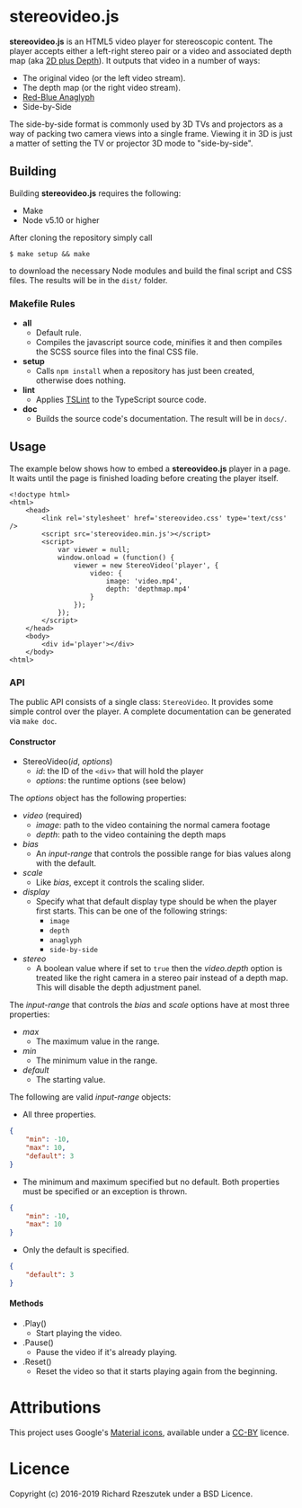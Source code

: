 # stereovideo.js

**stereovideo.js** is an HTML5 video player for stereoscopic content.  The
player accepts either a left-right stereo pair or a video and associated depth
map (aka [2D plus Depth](https://en.wikipedia.org/wiki/2D-plus-depth)).
It outputs that video in a number of ways:

 * The original video (or the left video stream).
 * The depth map (or the right video stream).
 * [Red-Blue Anaglyph](https://en.wikipedia.org/wiki/Anaglyph_3D)
 * Side-by-Side

The side-by-side format is commonly used by 3D TVs and projectors as a way of
packing two camera views into a single frame.  Viewing it in 3D is just a
matter of setting the TV or projector 3D mode to "side-by-side".

## Building

Building **stereovideo.js** requires the following:

 * Make
 * Node v5.10 or higher

After cloning the repository simply call

```
$ make setup && make
```

to download the necessary Node modules and build the final script and CSS
files.  The results will be in the `dist/` folder.

### Makefile Rules

* **all**
    - Default rule.
    - Compiles the javascript source code, minifies it and then compiles the
      SCSS source files into the final CSS file.
* **setup**
    - Calls `npm install` when a repository has just been created, otherwise
      does nothing.
* **lint**
    - Applies [TSLint](http://palantir.github.io/tslint/) to the TypeScript
      source code.
* **doc**
    - Builds the source code's documentation.  The result will be in `docs/`.

## Usage

The example below shows how to embed a **stereovideo.js** player in a page.  It
waits until the page is finished loading before creating the player itself.

```
<!doctype html>
<html>
    <head>
        <link rel='stylesheet' href='stereovideo.css' type='text/css' />
        <script src='stereovideo.min.js'></script>
        <script>
            var viewer = null;
            window.onload = (function() {
                viewer = new StereoVideo('player', {
                    video: {
                        image: 'video.mp4',
                        depth: 'depthmap.mp4'
                    }
                });
            });
        </script>
    </head>
    <body>
        <div id='player'></div>
    </body>
<html>
```

### API

The public API consists of a single class: `StereoVideo`.  It provides some
simple control over the player.  A complete documentation can be generated via
`make doc`.

#### Constructor

* StereoVideo(*id*, *options*)
    - *id*: the ID of the `<div>` that will hold the player
    - *options*: the runtime options (see below)

The *options* object has the following properties:
* *video* (required)
    * *image*: path to the video containing the normal camera footage
    * *depth*: path to the video containing the depth maps
* *bias*
    * An *input-range* that controls the possible range for bias values along
      with the default.
* *scale*
    * Like *bias*, except it controls the scaling slider.
* *display*
    * Specify what that default display type should be when the player first
      starts.  This can be one of the following strings:
      - `image`
      - `depth`
      - `anaglyph`
      - `side-by-side`
* *stereo*
    * A boolean value where if set to `true` then the *video.depth* option is
      treated like the right camera in a stereo pair instead of a depth map.
      This will disable the depth adjustment panel.

The *input-range* that controls the *bias* and *scale* options have at most
three properties:
 * *max*
    * The maximum value in the range.
 * *min*
    * The minimum value in the range.
 * *default*
    * The starting value.

The following are valid *input-range* objects:

* All three properties.
```json
{
    "min": -10,
    "max": 10,
    "default": 3
}
```

* The minimum and maximum specified but no default.  Both properties must be
  specified or an exception is thrown.
```json
{
    "min": -10,
    "max": 10
}
```

* Only the default is specified.
```json
{
    "default": 3
}
```

#### Methods

* .Play()
    * Start playing the video.
* .Pause()
    * Pause the video if it's already playing.
* .Reset()
    * Reset the video so that it starts playing again from the beginning.

# Attributions

This project uses Google's [Material icons](https://design.google.com/icons/),
available under a [CC-BY](https://creativecommons.org/licenses/by/4.0/)
licence.

# Licence

Copyright (c) 2016-2019 Richard Rzeszutek under a BSD Licence.
